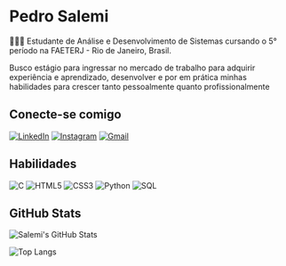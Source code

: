 # Pedro Salemi
👨🏻‍🎓 Estudante de Análise e Desenvolvimento de Sistemas cursando o 5° período na FAETERJ - Rio de Janeiro, Brasil.

Busco estágio para ingressar no mercado de trabalho para adquirir experiência e aprendizado, desenvolver e por em prática minhas habilidades para crescer tanto pessoalmente quanto profissionalmente

## Conecte-se comigo

[![LinkedIn](https://img.shields.io/badge/LinkedIn-000?style=for-the-badge&logo=linkedin&logoColor=0E76A8)](https://www.linkedin.com/in/pedro-salemi-911604269)
[![Instagram](https://img.shields.io/badge/-Instagram-000?style=for-the-badge&logo=instagram&logoColor=)](https://www.instagram.com/salemi_pe/)
[![Gmail](https://img.shields.io/badge/Gmail-000?style=for-the-badge&logo=gmail&logoColor=red)](mailto:pedrosalemi22@gmail.com)

## Habilidades
![C](https://img.shields.io/badge/C-000?style=for-the-badge&logo=c&logoColor=00599C)
![HTML5](https://img.shields.io/badge/HTML5-000?style=for-the-badge&logo=html5&logoColor=E34F26)
![CSS3](https://img.shields.io/badge/CSS3-000?style=for-the-badge&logo=css3&logoColor=1572B6)
![Python](https://img.shields.io/badge/python-000?style=for-the-badge&logo=python&logoColor=ffdd54)
![SQL](https://img.shields.io/badge/sql-000?style=for-the-badge&logo=mysql&logoColor=ffdd54)

## GitHub Stats
![Salemi's GitHub Stats](https://github-readme-stats.vercel.app/api?username=SalemiDeveloper&theme=transparent&bg_color=000&border_color=30A3DC&show_icons=true&icon_color=30A3DC&title_color=E94D5F&text_color=fff&hide_title=true&hide=stars)

![Top Langs](https://github-readme-stats-git-masterrstaa-rickstaa.vercel.app/api/top-langs/?username=SalemiDeveloper&layout=compact&bg_color=000&border_color=30A3DC&title_color=E94D5F&text_color=FFF)
